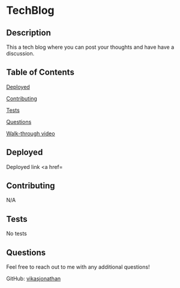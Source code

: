 # TechBlog    

  ## Description

  This a tech blog where you can post your thoughts and have have a discussion.
  
  ## Table of Contents

  [Deployed](#Deployed)

  [Contributing](#contributing)

  [Tests](#tests)

  [Questions](#questions)

  [Walk-through video](#video)

  ## Deployed <a id="Deployed"></a>

  Deployed link <a href=</a>

  ## Contributing <a id="contributing"></a>

  N/A

  ## Tests <a id="tests"></a>

  No tests
  
  ## Questions <a id="questions"></a>

  Feel free to reach out to me with any additional questions!

  GitHub: <a href="https://github.com/vikasjonathan"> vikasjonathan</a>

  
